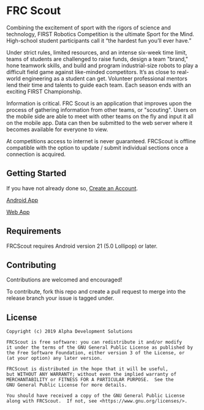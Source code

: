# FRC Scout
Combining the excitement of sport with the rigors of science and technology, FIRST Robotics Competition is the ultimate Sport for the Mind. High-school student participants call it “the hardest fun you’ll ever have.”

Under strict rules, limited resources, and an intense six-week time limit, teams of students are challenged to raise funds, design a team "brand," hone teamwork skills, and build and program industrial-size robots to play a difficult field game against like-minded competitors. It’s as close to real-world engineering as a student can get. Volunteer professional mentors lend their time and talents to guide each team. Each season ends with an exciting FIRST Championship.

Information is critical. FRC Scout is an application that improves upon the process of gathering information from other teams, or "scouting". Users on the mobile side are able to meet with other teams on the fly and input it all on the mobile app. Data can then be submitted to the web server where it becomes available for everyone to view.

At competitions access to internet is never guaranteed. FRCScout is offline compatible with the option to update / submit individual sections once a connection is acquired.

## Getting Started
If you have not already done so, [Create an Account](https://www.frcscout.com).

[Android App](https://play.google.com/store/apps/details?id=com.alphadevelopmentsolutions.frcscout)

[Web App](https://www.frcscout.app)

## Requirements
FRCScout requires Android version 21 (5.0 Lollipop) or later.

    
## Contributing
Contributions are welcomed and encouraged! 

To contribute, fork this repo and create a pull request to merge into the release branch your issue is tagged under.

## License
    
    Copyright (c) 2019 Alpha Development Solutions
    
    FRCScout is free software: you can redistribute it and/or modify
    it under the terms of the GNU General Public License as published by
    the Free Software Foundation, either version 3 of the License, or
    (at your option) any later version.

    FRCScout is distributed in the hope that it will be useful,
    but WITHOUT ANY WARRANTY; without even the implied warranty of
    MERCHANTABILITY or FITNESS FOR A PARTICULAR PURPOSE.  See the
    GNU General Public License for more details.

    You should have received a copy of the GNU General Public License
    along with FRCScout.  If not, see <https://www.gnu.org/licenses/>.
